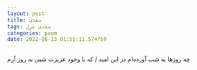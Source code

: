 ```yaml
---
layout: post
title: سعدی
tags: سعدی غزل
categories: poem
date: 2022-06-13 01:55:11.574769
---
```


چه روزها به شب آورده‌ام در این امید / که با وجود عزیزت شبی به روز آرم